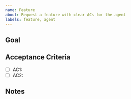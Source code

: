 ```yaml
---
name: Feature
about: Request a feature with clear ACs for the agent
labels: feature, agent
---
```


## Goal
<!-- one line -->

## Acceptance Criteria
- [ ] AC1:
- [ ] AC2:

## Notes
<!-- links, data, constraints -->
